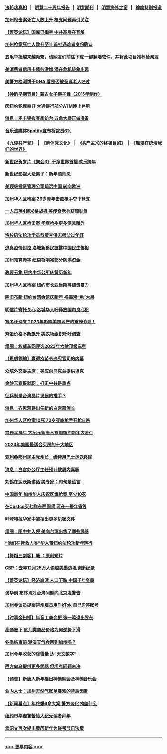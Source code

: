 #### [法轮功真相](https://github.com/gfw-breaker/truth/blob/master/README.md?t=0) &nbsp;&nbsp;|&nbsp;&nbsp; [明慧二十周年报告](https://github.com/gfw-breaker/mh-reports/blob/master/README.md?t=0) &nbsp;&nbsp;|&nbsp;&nbsp;[明慧期刊](https://github.com/gfw-breaker/mh-qikan) &nbsp;&nbsp;|&nbsp;&nbsp; [明慧海外之窗](https://github.com/gfw-breaker/mh-news/blob/master/README.md?t=0) &nbsp;&nbsp;|&nbsp;&nbsp; [神韵特别报道](https://github.com/gfw-breaker/mh-news/blob/master/shenyun.md?t=0)
#### [加州枪击案死亡人数上升 枪支问题再引关注](../pages/nsc412/n13914361.md?t=01240943) 
#### [【菁英论坛】国库已掏空 中共基层在瓦解](../pages/nsc412/n13914325.md?t=01240943) 
#### [加州枪案死亡人数升至11 首批遇难者身份确认](../pages/nsc412/n13914312.md?t=01240943) 
#### 五毛举报越来越频繁，请网友们前往下载 [一键翻墙软件](https://github.com/gfw-breaker/ssr-accounts)，并将此项目推荐给亲友
#### [美消费者信用卡债务激增 潜在危机迹象出现](../pages/nsc412/n13914350.md?t=01240943) 
#### [美警方检测饼干DNA 看是否被圣诞老人咬过](../pages/nsc412/n13914177.md?t=01240943) 
#### [【神韵早期节目】蒙古女子筷子舞（2015年制作）](../pages/nsc412/n13914233.md?t=01240943) 
#### [因纽约犯罪率升 大通银行部分ATM晚上停用](../pages/nsc412/n13914299.md?t=01240943) 
#### [消息：麦卡锡拟春季访台 五角大楼正做准备](../pages/nsc412/n13914316.md?t=01240943) 
#### [音乐流媒体Spotify宣布将裁员6%](../pages/nsc412/n13914300.md?t=01240943) 
#### [《九评共产党》](https://github.com/begood0513/9ping.md/blob/master/README.md) &nbsp;|&nbsp; [《解体党文化》](../../../../jtdwh.md/blob/master/README.md)  &nbsp;|&nbsp; [《共产主义的终极目的》](../../../../gczydzjmd.md/blob/master/README.md) &nbsp;|&nbsp; [《魔鬼在统治我们的世界》](../../../../mgztzwmdsj.md/blob/master/README.md) 
#### [新世纪贺岁片《聚会3》干净世界首播 欢乐跨年](../pages/nsc412/n13914195.md?t=01240943) 
#### [新世纪影视大法弟子：新年颂师恩](../pages/nsc412/n13914189.md?t=01240943) 
#### [美顶级投资管理公司疏远中国 转向欧洲](../pages/nsc412/n13914279.md?t=01240943) 
#### [加州华人区枪案 26岁青年击败枪手夺下枪支](../pages/nsc412/n13914210.md?t=01240943) 
#### [一人击落4架米格战机 美传奇老兵获颁勋章](../pages/nsc412/n13914021.md?t=01240943) 
#### [加州华人区枪击案 华裔枪手更多信息曝光](../pages/nsc412/n13914171.md?t=01240943) 
#### [洛杉矶法轮功学员恭贺李洪志师父过年好](../pages/nsc412/n13913651.md?t=01240943) 
#### [逃离疫情封控 洛城新移民披露中国民生惨相](../pages/nsc412/n13913540.md?t=01240943) 
#### [加州预算赤字 纽森将削减部分防洪资金](../pages/nsc412/n13914006.md?t=01240943) 
#### [政要云集 纽约中华公所庆黄历新年](../pages/nsc412/n13913781.md?t=01240943) 
#### [加州华人区枪案 纽约市长亚当斯等谴责暴力](../pages/nsc412/n13913777.md?t=01240943) 
#### [除旧布新 纽约台湾会馆庆新年 祝福鸿“兔”大展](../pages/nsc412/n13913875.md?t=01240943) 
#### [明信片寄托关心 洛城华人吁释放国内良心犯](../pages/nsc412/n13913750.md?t=01240943) 
#### [寒冬还没来 2023年影响美国地产的重磅消息！](../pages/nsc412/n13913695.md?t=01240943) 
#### [鸡蛋价格不断飙升 美农场组织呼吁调查](../pages/nsc412/n13913571.md?t=01240943) 
#### [组图：权威车网评选2023年六款顶级车型](../pages/nsc412/n13910552.md?t=01240943) 
#### [【思想领袖】赢得疫苗令违宪官司的内幕](../pages/nsc412/n13889145.md?t=01240943) 
#### [众院外交委主席：美应向乌克兰提供坦克](../pages/nsc412/n13913529.md?t=01240943) 
#### [金映玉宣誓就职：打击中共是重点](../pages/nsc412/n13913552.md?t=01240943) 
#### [征兵制是台湾晶片发展的推手？](../pages/nsc412/n13913547.md?t=01240943) 
#### [消息：齐恩茨将出任新的白宫幕僚长](../pages/nsc412/n13913482.md?t=01240943) 
#### [加州华人区枪案10死 72岁亚裔枪手开枪自杀](../pages/nsc412/n13913485.md?t=01240943) 
#### [给民众拜年 大纪元新唐人参加纽约新年大游行](../pages/nsc412/n13913402.md?t=01240943) 
#### [2023年美国最适合买房的十大地区](../pages/nsc412/n13913473.md?t=01240943) 
#### [亚利桑那州民主党州长：继续用巴士运送移民](../pages/nsc412/n13913463.md?t=01240943) 
#### [消息：白宫办公厅主任预计数周内离职](../pages/nsc412/n13913113.md?t=01240943) 
#### [刘鹤在达沃斯讲话 美专家：句句是谎言](../pages/nsc412/n13912788.md?t=01240943) 
#### [中国新年 加州华人庆祝区爆枪案 至少10死](../pages/nsc412/n13913273.md?t=01240943) 
#### [在Costco买七样东西囤货 可在一整年省钱](../pages/nsc412/n13908788.md?t=01240943) 
#### [拜登特拉华家中被搜出更多机密文件](../pages/nsc412/n13913004.md?t=01240943) 
#### [组图：阻中共入侵 美向台湾出售了哪些武器](../pages/nsc412/n13904268.md?t=01240943) 
#### [“他们在拯救人类”华人赞纽约法轮功新年游行](../pages/nsc412/n13912716.md?t=01240943) 
#### [【舞蹈三剑客】瘾 ：原创短片](../pages/nsc412/n13912774.md?t=01240943) 
#### [CBP：去年12月25万人偷越美墨边境 创新纪录](../pages/nsc412/n13912693.md?t=01240943) 
#### [【菁英论坛】经济崩溃 人口下跌 中国千年变局](../pages/nsc412/n13912589.md?t=01240943) 
#### [访华前 布林肯对台湾问题向北京发警告](../pages/nsc412/n13912607.md?t=01240943) 
#### [加州参议员提案禁州雇员用TikTok  自己先停账号](../pages/nsc412/n13912617.md?t=01240943) 
#### [【时事金扫描】抖音工商变更 张一鸣退出股东](../pages/nsc412/n13912533.md?t=01240943) 
#### [高通胀下 这几类商品价格为何逆势下滑](../pages/nsc412/n13912549.md?t=01240943) 
#### [冬季结束前 潮湿天气会回到加州吗？](../pages/nsc412/n13912420.md?t=01240943) 
#### [加州今年收获的降雪量  达“天文数字”](../pages/nsc412/n13912413.md?t=01240943) 
#### [西方向乌提供更多武器 但坦克问题未决](../pages/nsc412/n13912538.md?t=01240943) 
#### [【预告】新唐人新年播出神韵晚会及神韵音乐会](../pages/nsc412/n13906542.md?t=01240943) 
#### [业内人士：加州天然气账单暴涨的背后因素](../pages/nsc412/n13912139.md?t=01240943) 
#### [【新闻看点】年终爆6命大案 警方淡化 掩盖什么](../pages/nsc412/n13912076.md?t=01240943) 
#### [纽约市华裔警督给大纪元读者拜年](../pages/nsc412/n13912181.md?t=01240943) 
#### [孟昭文再次提出黄历新年为联邦节日法案](../pages/nsc412/n13912169.md?t=01240943) 

----
#### [ >>> 更早内容 <<< ](../indexes/nsc412-earlier.md)
